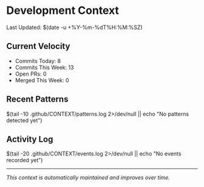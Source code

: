 # Development Context

Last Updated: $(date -u +%Y-%m-%dT%H:%M:%SZ)

## Current Velocity
- Commits Today: 8
- Commits This Week: 13
- Open PRs: 0
- Merged This Week: 0

## Recent Patterns
$(tail -10 .github/CONTEXT/patterns.log 2>/dev/null || echo "No patterns detected yet")

## Activity Log
$(tail -20 .github/CONTEXT/events.log 2>/dev/null || echo "No events recorded yet")

---
*This context is automatically maintained and improves over time.*
